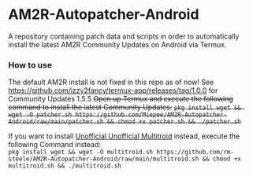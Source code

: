 # AM2R-Autopatcher-Android
A repository containing patch data and scripts in order to automatically install the latest AM2R Community Updates on Android via Termux.

### How to use
The default AM2R install is not fixed in this repo as of now! See https://github.com/izzy2fancy/termux-app/releases/tag/1.0.0 for Community Updates 1.5.5
~~Open up Termux and execute the following command to install the latest Community Updates:~~
~~`pkg install wget && wget -O patcher.sh https://github.com/Miepee/AM2R-Autopatcher-Android/raw/main/patcher.sh && chmod +x patcher.sh && ./patcher.sh`~~

If you want to install [Unofficial Unofficial Multitroid](https://github.com/VanessaMae1087/AM2R-Multitroid-Unofficial-Unofficial/) instead, execute the following Command instead:  
`pkg install wget && wget -O multitroid.sh https://github.com/rm-steele/AM2R-Autopatcher-Android/raw/main/multitroid.sh && chmod +x multitroid.sh && ./multitroid.sh`
